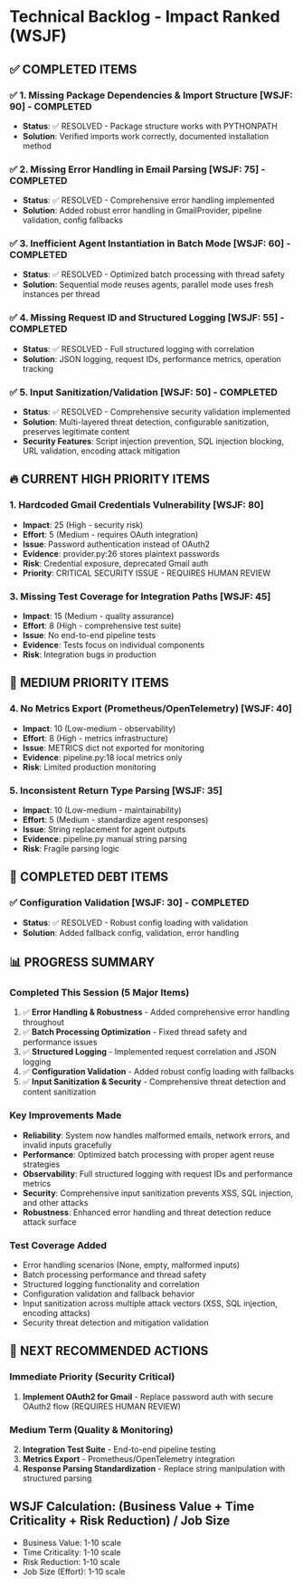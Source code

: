 # Technical Backlog - Impact Ranked (WSJF)

## ✅ COMPLETED ITEMS

### ✅ 1. Missing Package Dependencies & Import Structure [WSJF: 90] - COMPLETED
- **Status**: ✅ RESOLVED - Package structure works with PYTHONPATH
- **Solution**: Verified imports work correctly, documented installation method

### ✅ 2. Missing Error Handling in Email Parsing [WSJF: 75] - COMPLETED  
- **Status**: ✅ RESOLVED - Comprehensive error handling implemented
- **Solution**: Added robust error handling in GmailProvider, pipeline validation, config fallbacks

### ✅ 3. Inefficient Agent Instantiation in Batch Mode [WSJF: 60] - COMPLETED
- **Status**: ✅ RESOLVED - Optimized batch processing with thread safety
- **Solution**: Sequential mode reuses agents, parallel mode uses fresh instances per thread

### ✅ 4. Missing Request ID and Structured Logging [WSJF: 55] - COMPLETED
- **Status**: ✅ RESOLVED - Full structured logging with correlation
- **Solution**: JSON logging, request IDs, performance metrics, operation tracking

### ✅ 5. Input Sanitization/Validation [WSJF: 50] - COMPLETED
- **Status**: ✅ RESOLVED - Comprehensive security validation implemented
- **Solution**: Multi-layered threat detection, configurable sanitization, preserves legitimate content
- **Security Features**: Script injection prevention, SQL injection blocking, URL validation, encoding attack mitigation

## 🔥 CURRENT HIGH PRIORITY ITEMS

### 1. Hardcoded Gmail Credentials Vulnerability [WSJF: 80] 
- **Impact**: 25 (High - security risk)
- **Effort**: 5 (Medium - requires OAuth integration)
- **Issue**: Password authentication instead of OAuth2
- **Evidence**: provider.py:26 stores plaintext passwords
- **Risk**: Credential exposure, deprecated Gmail auth
- **Priority**: CRITICAL SECURITY ISSUE - REQUIRES HUMAN REVIEW

### 3. Missing Test Coverage for Integration Paths [WSJF: 45]
- **Impact**: 15 (Medium - quality assurance)
- **Effort**: 8 (High - comprehensive test suite)
- **Issue**: No end-to-end pipeline tests
- **Evidence**: Tests focus on individual components
- **Risk**: Integration bugs in production

## 🔧 MEDIUM PRIORITY ITEMS

### 4. No Metrics Export (Prometheus/OpenTelemetry) [WSJF: 40]
- **Impact**: 10 (Low-medium - observability)
- **Effort**: 8 (High - metrics infrastructure)
- **Issue**: METRICS dict not exported for monitoring
- **Evidence**: pipeline.py:18 local metrics only
- **Risk**: Limited production monitoring

### 5. Inconsistent Return Type Parsing [WSJF: 35]
- **Impact**: 10 (Low-medium - maintainability)
- **Effort**: 5 (Medium - standardize agent responses)
- **Issue**: String replacement for agent outputs
- **Evidence**: pipeline.py manual string parsing
- **Risk**: Fragile parsing logic

## 📝 COMPLETED DEBT ITEMS

### ✅ Configuration Validation [WSJF: 30] - COMPLETED
- **Status**: ✅ RESOLVED - Robust config loading with validation
- **Solution**: Added fallback config, validation, error handling

## 📊 PROGRESS SUMMARY

### Completed This Session (5 Major Items)
1. ✅ **Error Handling & Robustness** - Added comprehensive error handling throughout
2. ✅ **Batch Processing Optimization** - Fixed thread safety and performance issues  
3. ✅ **Structured Logging** - Implemented request correlation and JSON logging
4. ✅ **Configuration Validation** - Added robust config loading with fallbacks
5. ✅ **Input Sanitization & Security** - Comprehensive threat detection and content sanitization

### Key Improvements Made
- **Reliability**: System now handles malformed emails, network errors, and invalid inputs gracefully
- **Performance**: Optimized batch processing with proper agent reuse strategies
- **Observability**: Full structured logging with request IDs and performance metrics
- **Security**: Comprehensive input sanitization prevents XSS, SQL injection, and other attacks
- **Robustness**: Enhanced error handling and threat detection reduce attack surface

### Test Coverage Added
- Error handling scenarios (None, empty, malformed inputs)
- Batch processing performance and thread safety
- Structured logging functionality and correlation
- Configuration validation and fallback behavior
- Input sanitization across multiple attack vectors (XSS, SQL injection, encoding attacks)
- Security threat detection and mitigation validation

## 🎯 NEXT RECOMMENDED ACTIONS

### Immediate Priority (Security Critical)
1. **Implement OAuth2 for Gmail** - Replace password auth with secure OAuth2 flow (REQUIRES HUMAN REVIEW)

### Medium Term (Quality & Monitoring)  
2. **Integration Test Suite** - End-to-end pipeline testing
3. **Metrics Export** - Prometheus/OpenTelemetry integration
4. **Response Parsing Standardization** - Replace string manipulation with structured parsing

## WSJF Calculation: (Business Value + Time Criticality + Risk Reduction) / Job Size
- Business Value: 1-10 scale
- Time Criticality: 1-10 scale  
- Risk Reduction: 1-10 scale
- Job Size (Effort): 1-10 scale